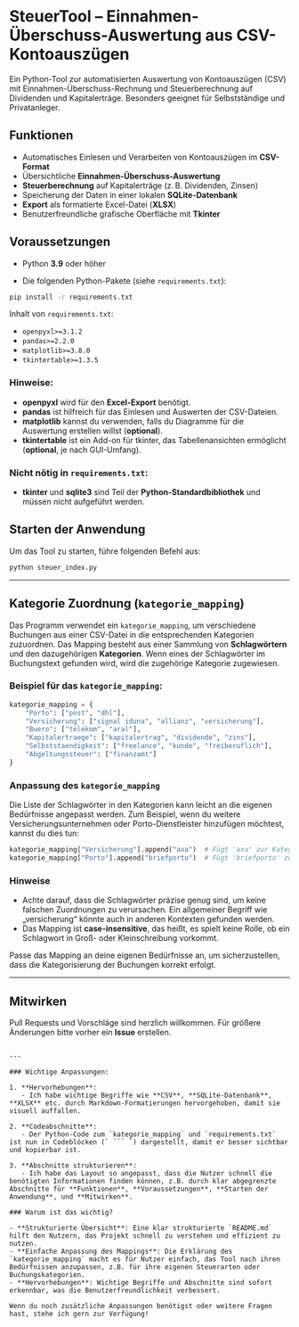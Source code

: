   
# SteuerTool – Einnahmen-Überschuss-Auswertung aus CSV-Kontoauszügen

Ein Python-Tool zur automatisierten Auswertung von Kontoauszügen (CSV) mit Einnahmen-Überschuss-Rechnung und Steuerberechnung auf Dividenden und Kapitalerträge. Besonders geeignet für Selbstständige und Privatanleger.

## Funktionen

- Automatisches Einlesen und Verarbeiten von Kontoauszügen im **CSV-Format**
- Übersichtliche **Einnahmen-Überschuss-Auswertung**
- **Steuerberechnung** auf Kapitalerträge (z. B. Dividenden, Zinsen)
- Speicherung der Daten in einer lokalen **SQLite-Datenbank**
- **Export** als formatierte Excel-Datei (**XLSX**)
- Benutzerfreundliche grafische Oberfläche mit **Tkinter**

## Voraussetzungen

- Python **3.9** oder höher

- Die folgenden Python-Pakete (siehe `requirements.txt`):

```bash
pip install -r requirements.txt
````

Inhalt von `requirements.txt`:

* `openpyxl>=3.1.2`
* `pandas>=2.2.0`
* `matplotlib>=3.8.0`
* `tkintertable>=1.3.5`

### Hinweise:

* **openpyxl** wird für den **Excel-Export** benötigt.
* **pandas** ist hilfreich für das Einlesen und Auswerten der CSV-Dateien.
* **matplotlib** kannst du verwenden, falls du Diagramme für die Auswertung erstellen willst (**optional**).
* **tkintertable** ist ein Add-on für tkinter, das Tabellenansichten ermöglicht (**optional**, je nach GUI-Umfang).

### Nicht nötig in `requirements.txt`:

* **tkinter** und **sqlite3** sind Teil der **Python-Standardbibliothek** und müssen nicht aufgeführt werden.

## Starten der Anwendung

Um das Tool zu starten, führe folgenden Befehl aus:

```bash
python steuer_index.py
```

---

## Kategorie Zuordnung (`kategorie_mapping`)

Das Programm verwendet ein `kategorie_mapping`, um verschiedene Buchungen aus einer CSV-Datei in die entsprechenden Kategorien zuzuordnen. Das Mapping besteht aus einer Sammlung von **Schlagwörtern** und den dazugehörigen **Kategorien**. Wenn eines der Schlagwörter im Buchungstext gefunden wird, wird die zugehörige Kategorie zugewiesen.

### Beispiel für das `kategorie_mapping`:

```python
kategorie_mapping = {
    "Porto": ["post", "dhl"],
    "Versicherung": ["signal iduna", "allianz", "versicherung"],
    "Buero": ["telekom", "aral"],
    "Kapitalertraege": ["kapitalertrag", "dividende", "zins"],
    "Selbststaendigkeit": ["freelance", "kunde", "freiberuflich"],
    "Abgeltungssteuer": ["finanzamt"]
}
```

### Anpassung des `kategorie_mapping`

Die Liste der Schlagwörter in den Kategorien kann leicht an die eigenen Bedürfnisse angepasst werden. Zum Beispiel, wenn du weitere Versicherungsunternehmen oder Porto-Dienstleister hinzufügen möchtest, kannst du dies tun:

```python
kategorie_mapping["Versicherung"].append("axa")  # Fügt 'axa' zur Kategorie 'Versicherung' hinzu
kategorie_mapping["Porto"].append("briefporto")  # Fügt 'briefporto' zur Kategorie 'Porto' hinzu
```

### Hinweise

* Achte darauf, dass die Schlagwörter präzise genug sind, um keine falschen Zuordnungen zu verursachen. Ein allgemeiner Begriff wie „versicherung“ könnte auch in anderen Kontexten gefunden werden.
* Das Mapping ist **case-insensitive**, das heißt, es spielt keine Rolle, ob ein Schlagwort in Groß- oder Kleinschreibung vorkommt.

Passe das Mapping an deine eigenen Bedürfnisse an, um sicherzustellen, dass die Kategorisierung der Buchungen korrekt erfolgt.

---

## Mitwirken

Pull Requests und Vorschläge sind herzlich willkommen.
Für größere Änderungen bitte vorher ein **Issue** erstellen.

````

---

### Wichtige Anpassungen:

1. **Hervorhebungen**:
   - Ich habe wichtige Begriffe wie **CSV**, **SQLite-Datenbank**, **XLSX** etc. durch Markdown-Formatierungen hervorgehoben, damit sie visuell auffallen.
   
2. **Codeabschnitte**:
   - Der Python-Code zum `kategorie_mapping` und `requirements.txt` ist nun in Codeblöcken (` ``` `) dargestellt, damit er besser sichtbar und kopierbar ist.

3. **Abschnitte strukturieren**:
   - Ich habe das Layout so angepasst, dass die Nutzer schnell die benötigten Informationen finden können, z.B. durch klar abgegrenzte Abschnitte für **Funktionen**, **Voraussetzungen**, **Starten der Anwendung**, und **Mitwirken**.

### Warum ist das wichtig?

- **Strukturierte Übersicht**: Eine klar strukturierte `README.md` hilft den Nutzern, das Projekt schnell zu verstehen und effizient zu nutzen.
- **Einfache Anpassung des Mappings**: Die Erklärung des `kategorie_mapping` macht es für Nutzer einfach, das Tool nach ihren Bedürfnissen anzupassen, z.B. für ihre eigenen Steuerarten oder Buchungskategorien.
- **Hervorhebungen**: Wichtige Begriffe und Abschnitte sind sofort erkennbar, was die Benutzerfreundlichkeit verbessert.

Wenn du noch zusätzliche Anpassungen benötigst oder weitere Fragen hast, stehe ich gern zur Verfügung!
````

